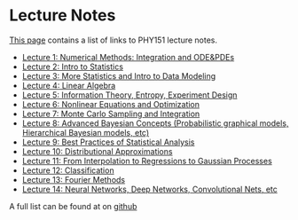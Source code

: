 Lecture Notes
=============

[This page](https://phy151-ucb.github.io/seljak-phy151-fall-2018/lectures/) contains a list of links to PHY151 lecture notes.

 - [Lecture 1: Numerical Methods: Integration and ODE&PDEs](
       https://rawgit.com/phy151-ucb/seljak-phy151-fall-2018/master/lecture-notes/Lecture1_new.pdf
    )
 - [Lecture 2: Intro to Statistics](
       https://rawgit.com/phy151-ucb/seljak-phy151-fall-2018/master/lecture-notes/Lecture2_new.pdf
    )
 - [Lecture 3: More Statistics and Intro to Data Modeling](
       https://rawgit.com/phy151-ucb/seljak-phy151-fall-2018/master/lecture-notes/Lecture3_new.pdf
    )
 - [Lecture 4: Linear Algebra](
       https://rawgit.com/phy151-ucb/seljak-phy151-fall-2018/master/lecture-notes/Lecture4_new.pdf
    )
 - [Lecture 5: Information Theory, Entropy, Experiment Design](
       https://rawgit.com/phy151-ucb/seljak-phy151-fall-2018/master/lecture-notes/Lecture5_new.pdf
    )
 - [Lecture 6: Nonlinear Equations and Optimization](
       https://rawgit.com/phy151-ucb/seljak-phy151-fall-2018/master/lecture-notes/Lecture6_new.pdf
    )
 - [Lecture 7: Monte Carlo Sampling and Integration](
       https://rawgit.com/phy151-ucb/seljak-phy151-fall-2018/master/lecture-notes/Lecture7_new.pdf
    )
 - [Lecture 8: Advanced Bayesian Concepts (Probabilistic graphical models, Hierarchical Bayesian models, etc)](
       https://rawgit.com/phy151-ucb/seljak-phy151-fall-2018/master/lecture-notes/Lecture8_new.pdf
    )
 - [Lecture 9: Best Practices of Statistical Analysis](
       https://rawgit.com/phy151-ucb/seljak-phy151-fall-2018/master/lecture-notes/Lecture9_new.pdf
    )
 - [Lecture 10: Distributional Approximations](
       https://rawgit.com/phy151-ucb/seljak-phy151-fall-2018/master/lecture-notes/Lecture10_new.pdf
    )
 - [Lecture 11: From Interpolation to Regressions to Gaussian Processes](
       https://rawgit.com/phy151-ucb/seljak-phy151-fall-2018/master/lecture-notes/Lecture11_new.pdf
    )
 - [Lecture 12: Classification](
       https://rawgit.com/phy151-ucb/seljak-phy151-fall-2018/master/lecture-notes/Lecture12_new.pdf
    )
 - [Lecture 13: Fourier Methods](
       https://rawgit.com/phy151-ucb/seljak-phy151-fall-2018/master/lecture-notes/Lecture13_new.pdf
    )
 - [Lecture 14: Neural Networks, Deep Networks, Convolutional Nets, etc](
       https://rawgit.com/phy151-ucb/seljak-phy151-fall-2018/master/lecture-notes/Lecture14_new.pdf
    )

<!-- - [Lecture Notes Aug 24, 2017](
       https://raw.githubusercontent.com/bccp/seljak-phy151-fall-2017/master/lecture-notes/lecture-1.pdf)-->


A full list can be found at on [github](https://github.com/phy151-ucb/seljak-phy151-fall-2018/tree/master/lecture-notes/)

